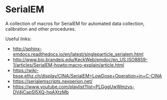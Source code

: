 SerialEM
========

A collection of macros for SerialEM for automated data collection, calibration and other procedures.

Useful links:
- http://sphinx-emdocs.readthedocs.io/en/latest/singleparticle_serialem.html
- http://www.bio.brandeis.edu/KeckWeb/emdoc/en_US.ISO8859-1/articles/SerialEM-howto:macro-explain/article.html
- https://wiki-bsse.ethz.ch/display/CINA/SerialEM+LowDose+Operation+in+C-CINA
- https://serialemscripts.nexperion.net/
- https://www.youtube.com/playlist?list=PLGggUwWmzvs-DV4jCapSl5XQ-hpAXtzMb
